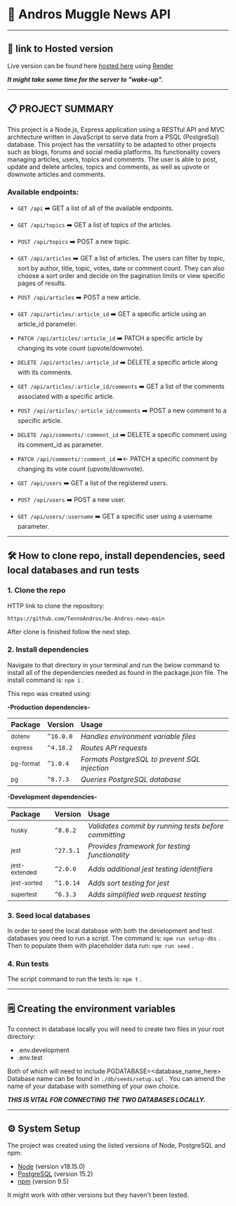 # 📖 Andros Muggle News API

---

## 🔗 link to Hosted version

Live version can be found here [hosted here](https://androsnews.onrender.com/api) using [Render](https://render.com/)

**_It might take some time for the server to "wake-up"._**

---

## 📋 PROJECT SUMMARY

This project is a Node.js, Express application using a RESTful API and MVC architecture written in JavaScript to serve data from a PSQL (PostgreSql) database. This project has the versatility to be adapted to other projects such as blogs, forums and social media platforms. Its functionality covers managing articles, users, topics and comments. The user is able to post, update and delete articles, topics and comments, as well as upvote or downvote articles and comments.

### Available endpoints:

- `GET /api` ➡️ GET a list of all of the available endpoints.

- `GET /api/topics` ➡️ GET a list of topics of the articles.

- `POST /api/topics` ➡️ POST a new topic.

- `GET /api/articles` ➡️ GET a list of articles. The users can filter by topic, sort by author, title, topic, votes, date or comment count. They can also choose a sort order and decide on the pagination limits or view specific pages of results.

- `POST /api/articles` ➡️ POST a new article.

- `GET /api/articles/:article_id` ➡️ GET a specific article using an article_id parameter.

- `PATCH /api/articles/:article_id` ➡️ PATCH a specific article by changing its vote count (upvote/downvote).

- `DELETE /api/articles/:article_id` ➡️ DELETE a specific article along with its comments.

- `GET /api/articles/:article_id/comments` ➡️ GET a list of the comments associated with a specific article.

- `POST /api/articles/:article_id/comments` ➡️ POST a new comment to a specific article.

- `DELETE /api/comments/:comment_id` ➡️ DELETE a specific comment using its comment_id as parameter.

- `PATCH /api/comments/:comment_id` ➡️← PATCH a specific comment by changing its vote count (upvote/downvote).

- `GET /api/users` ➡️ GET a list of the registered users.

- `POST /api/users` ➡️ POST a new user.

- `GET /api/users/:username` ➡️ GET a specific user using a username parameter.

---

## 🛠️ How to clone repo, install dependencies, seed local databases and run tests

### 1. Clone the repo

HTTP link to clone the repository:

```
https://github.com/TennoAndros/be-Andros-news-main
```

After clone is finished follow the next step.

### 2. Install dependencies

Navigate to that directory in your terminal and run the below command to install all of the dependencies needed as found in the package.json file.
The install command is: `npm i` .

This repo was created using:

**-Production dependencies-**

| Package              | Version   | Usage                                         |
| :------------------- | :-------- | :-------------------------------------------- |
| <sub>dotenv</sub>    | `^16.0.0` | _Handles environment variable files_          |
| <sub>express</sub>   | `^4.18.2` | _Routes API requests_                         |
| <sub>pg-format</sub> | `^1.0.4`  | _Formats PostgreSQL to prevent SQL injection_ |
| <sub>pg</sub>        | `^8.7.3`  | _Queries PostgreSQL database_                 |

**-Development dependencies-**

| Package                  | Version   | Usage                                                 |
| :----------------------- | :-------- | :---------------------------------------------------- |
| <sub>husky</sub>         | `^8.0.2`  | _Validates commit by running tests before committing_ |
| <sub>jest</sub>          | `^27.5.1` | _Provides framework for testing functionality_        |
| <sub>jest-extended</sub> | `^2.0.0`  | _Adds additional jest testing identifiers_            |
| <sub>jest-sorted</sub>   | `^1.0.14` | _Adds sort testing for jest_                          |
| <sub>supertest</sub>     | `^6.3.3`  | _Adds simplified web request testing_                 |

### 3. Seed local databases

In order to seed the local database with both the development and test databases you need to run a script.
The command is: `npm run setup-dbs` .
Then to populate them with placeholder data run: `npm run seed` .

### 4. Run tests

The script command to run the tests is: `npm t` .

---

## 🗒️ Creating the environment variables

To connect in database locally you will need to create two files in your root directory:

- .env.development
- .env.test

Both of which will need to include PGDATABASE=<database_name_here>
Database name can be found in `./db/seeds/setup.sql` . You can amend the name of your database with something of your own choice.

**_THIS IS VITAL FOR CONNECTING THE TWO DATABASES LOCALLY._**

---

## ⚙️ System Setup

The project was created using the listed versions of Node, PostgreSQL and npm:

- [Node](https://nodejs.org/en/) (version v18.15.0)
- [PostgreSQL](https://www.postgresql.org/) (version 15.2)
- [npm](https://www.npmjs.com/) (version 9.5)

It might work with other versions but they haven't been tested.
